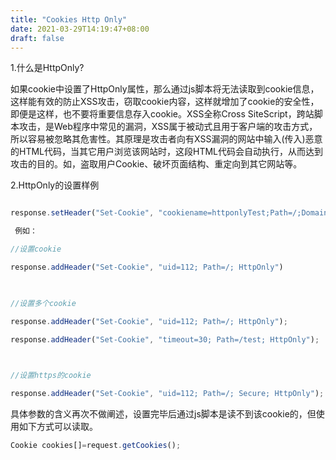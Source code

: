 ```yaml
---
title: "Cookies Http Only"
date: 2021-03-29T14:19:47+08:00
draft: false
---
```


1.什么是HttpOnly?

如果cookie中设置了HttpOnly属性，那么通过js脚本将无法读取到cookie信息，这样能有效的防止XSS攻击，窃取cookie内容，这样就增加了cookie的安全性，即便是这样，也不要将重要信息存入cookie。XSS全称Cross SiteScript，跨站脚本攻击，是Web程序中常见的漏洞，XSS属于被动式且用于客户端的攻击方式，所以容易被忽略其危害性。其原理是攻击者向有XSS漏洞的网站中输入(传入)恶意的HTML代码，当其它用户浏览该网站时，这段HTML代码会自动执行，从而达到攻击的目的。如，盗取用户Cookie、破坏页面结构、重定向到其它网站等。

2.HttpOnly的设置样例

```js

response.setHeader("Set-Cookie", "cookiename=httponlyTest;Path=/;Domain=domainvalue;Max-Age=seconds;HTTPOnly");

 例如：

//设置cookie

response.addHeader("Set-Cookie", "uid=112; Path=/; HttpOnly")

 

//设置多个cookie

response.addHeader("Set-Cookie", "uid=112; Path=/; HttpOnly");

response.addHeader("Set-Cookie", "timeout=30; Path=/test; HttpOnly");

 

//设置https的cookie

response.addHeader("Set-Cookie", "uid=112; Path=/; Secure; HttpOnly");
```

具体参数的含义再次不做阐述，设置完毕后通过js脚本是读不到该cookie的，但使用如下方式可以读取。
```js
Cookie cookies[]=request.getCookies();  
```
